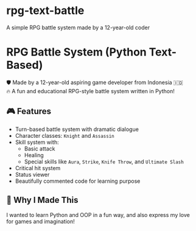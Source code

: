# rpg-text-battle
A simple RPG battle system made by a 12-year-old coder

# RPG Battle System (Python Text-Based)

🛡️ Made by a 12-year-old aspiring game developer from Indonesia 🇮🇩  
🔥 A fun and educational RPG-style battle system written in Python!

## 🎮 Features
- Turn-based battle system with dramatic dialogue
- Character classes: `Knight` and `Assassin`
- Skill system with:
  - Basic attack
  - Healing
  - Special skills like `Aura`, `Strike`, `Knife Throw`, and `Ultimate Slash`
- Critical hit system
- Status viewer
- Beautifully commented code for learning purpose

## 🧠 Why I Made This
I wanted to learn Python and OOP in a fun way, and also express my love for games and imagination!

